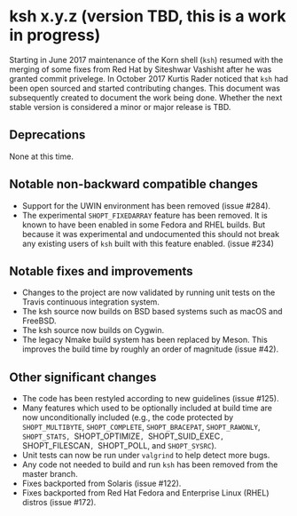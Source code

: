 # ksh x.y.z (version TBD, this is a work in progress)

Starting in June 2017 maintenance of the Korn shell (`ksh`) resumed with
the merging of some fixes from Red Hat by Siteshwar Vashisht after he was
granted commit privelege. In October 2017 Kurtis Rader noticed that `ksh`
had been open sourced and started contributing changes. This document
was subsequently created to document the work being done. Whether the
next stable version is considered a minor or major release is TBD.

## Deprecations

None at this time.

## Notable non-backward compatible changes

- Support for the UWIN environment has been removed (issue #284).
- The experimental `SHOPT_FIXEDARRAY` feature has been removed. It is known to
  have been enabled in some Fedora and RHEL builds. But because it was
  experimental and undocumented this should not break any existing users of
  `ksh` built with this feature enabled. (issue #234)

## Notable fixes and improvements

- Changes to the project are now validated by running unit tests on the Travis
  continuous integration system.
- The ksh source now builds on BSD based systems such as macOS and FreeBSD.
- The ksh source now builds on Cygwin.
- The legacy Nmake build system has been replaced by Meson. This improves the
  build time by roughly an order of magnitude (issue #42).

## Other significant changes

- The code has been restyled according to new guidelines (issue #125).
- Many features which used to be optionally included at build time are now
  unconditionally included (e.g., the code protected by `SHOPT_MULTIBYTE`,
  `SHOPT_COMPLETE`, `SHOPT_BRACEPAT`, `SHOPT_RAWONLY`, `SHOPT_STATS,
  `SHOPT_OPTIMIZE`, `SHOPT_SUID_EXEC`, `SHOPT_FILESCAN`, `SHOPT_POLL,
  and `SHOPT_SYSRC`).
- Unit tests can now be run under `valgrind` to help detect more bugs.
- Any code not needed to build and run `ksh` has been removed from the master
  branch.
- Fixes backported from Solaris (issue #122).
- Fixes backported from Red Hat Fedora and Enterprise Linux (RHEL) distros
  (issue #172).
